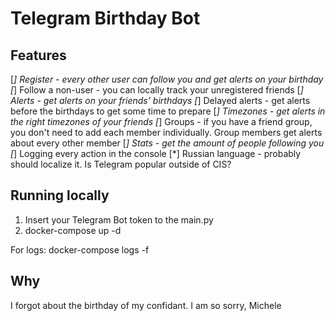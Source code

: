 # Telegram Birthday Bot
## Features
[*] Register - every other user can follow you and get alerts on your birthday
[*] Follow a non-user - you can locally track your unregistered friends
[*] Alerts - get alerts on your friends' birthdays
[*] Delayed alerts - get alerts before the birthdays to get some time to prepare
[*] Timezones - get alerts in the right timezones of your friends
[*] Groups - if you have a friend group, you don't need to add each member individually. Group members get alerts about every other member
[*] Stats - get the amount of people following you
[*] Logging every action in the console
[*] Russian language - probably should localize it. Is Telegram popular outside of CIS?
## Running locally
1. Insert your Telegram Bot token to the main.py 
2. docker-compose up -d

For logs: docker-compose logs -f
## Why
I forgot about the birthday of my confidant. I am so sorry, Michele